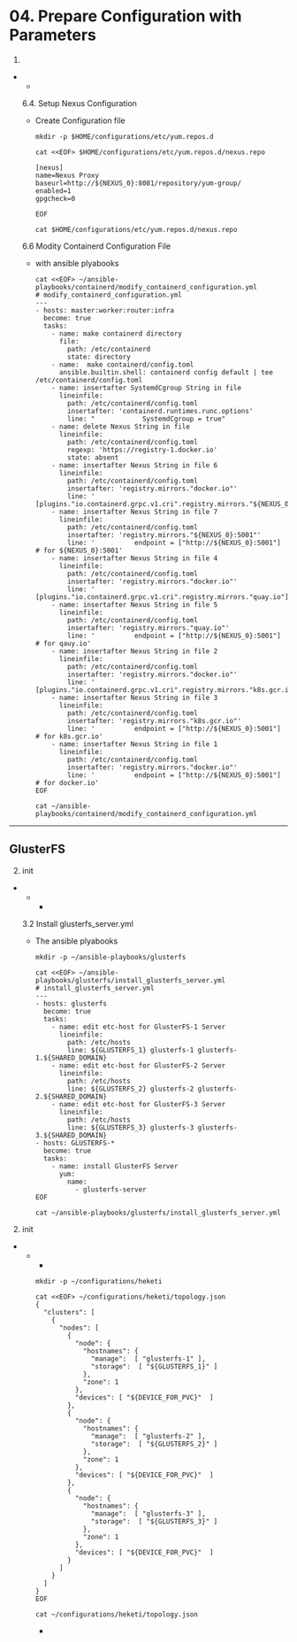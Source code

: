 # **04. Prepare Configuration with Parameters**
1. 
  - 
    - 

    6.4.  Setup Nexus Configuration

    - Create Configuration file

          mkdir -p $HOME/configurations/etc/yum.repos.d

          cat <<EOF> $HOME/configurations/etc/yum.repos.d/nexus.repo

          [nexus]
          name=Nexus Proxy
          baseurl=http://${NEXUS_0}:8081/repository/yum-group/
          enabled=1
          gpgcheck=0

          EOF

          cat $HOME/configurations/etc/yum.repos.d/nexus.repo


    6.6 Modity Containerd Configuration File
    - with ansible plyabooks

          cat <<EOF> ~/ansible-playbooks/containerd/modify_containerd_configuration.yml
          # modify_containerd_configuration.yml
          ---
          - hosts: master:worker:router:infra
            become: true
            tasks:
              - name: make containerd directory
                file:
                  path: /etc/containerd
                  state: directory
              - name:  make containerd/config.toml
                ansible.builtin.shell: containerd config default | tee /etc/containerd/config.toml
              - name: insertafter SystemdCgroup String in file
                lineinfile:
                  path: /etc/containerd/config.toml
                  insertafter: 'containerd.runtimes.runc.options'
                  line: "            SystemdCgroup = true"
              - name: delete Nexus String in file
                lineinfile:
                  path: /etc/containerd/config.toml
                  regexp: 'https://registry-1.docker.io'
                  state: absent
              - name: insertafter Nexus String in file 6
                lineinfile:
                  path: /etc/containerd/config.toml
                  insertafter: 'registry.mirrors."docker.io"'
                  line: '        [plugins."io.containerd.grpc.v1.cri".registry.mirrors."${NEXUS_0}:5001"]'
              - name: insertafter Nexus String in file 7                  
                lineinfile:
                  path: /etc/containerd/config.toml
                  insertafter: 'registry.mirrors."${NEXUS_0}:5001"'
                  line: '          endpoint = ["http://${NEXUS_0}:5001"]      # for ${NEXUS_0}:5001'                  
              - name: insertafter Nexus String in file 4                
                lineinfile:
                  path: /etc/containerd/config.toml
                  insertafter: 'registry.mirrors."docker.io"'
                  line: '        [plugins."io.containerd.grpc.v1.cri".registry.mirrors."quay.io"]'
              - name: insertafter Nexus String in file 5
                lineinfile:
                  path: /etc/containerd/config.toml
                  insertafter: 'registry.mirrors."quay.io"'
                  line: '          endpoint = ["http://${NEXUS_0}:5001"]      # for qauy.io'                  
              - name: insertafter Nexus String in file 2
                lineinfile:                  
                  path: /etc/containerd/config.toml
                  insertafter: 'registry.mirrors."docker.io"'
                  line: '        [plugins."io.containerd.grpc.v1.cri".registry.mirrors."k8s.gcr.io"]'
              - name: insertafter Nexus String in file 3
                lineinfile:
                  path: /etc/containerd/config.toml
                  insertafter: 'registry.mirrors."k8s.gcr.io"'
                  line: '          endpoint = ["http://${NEXUS_0}:5001"]      # for k8s.gcr.io'
              - name: insertafter Nexus String in file 1
                lineinfile:                  
                  path: /etc/containerd/config.toml
                  insertafter: 'registry.mirrors."docker.io"'
                  line: '          endpoint = ["http://${NEXUS_0}:5001"]      # for docker.io'         
          EOF

          cat ~/ansible-playbooks/containerd/modify_containerd_configuration.yml


---
## **GlusterFS**

2. init 
  -  
    - 
      -  

    3.2 Install glusterfs_server.yml
    - The ansible plyabooks    

          mkdir -p ~/ansible-playbooks/glusterfs

          cat <<EOF> ~/ansible-playbooks/glusterfs/install_glusterfs_server.yml
          # install_glusterfs_server.yml
          ---
          - hosts: glusterfs
            become: true
            tasks:
              - name: edit etc-host for GlusterFS-1 Server
                lineinfile: 
                  path: /etc/hosts
                  line: ${GLUSTERFS_1} glusterfs-1 glusterfs-1.${SHARED_DOMAIN}
              - name: edit etc-host for GlusterFS-2 Server
                lineinfile: 
                  path: /etc/hosts
                  line: ${GLUSTERFS_2} glusterfs-2 glusterfs-2.${SHARED_DOMAIN}
              - name: edit etc-host for GlusterFS-3 Server
                lineinfile: 
                  path: /etc/hosts
                  line: ${GLUSTERFS_3} glusterfs-3 glusterfs-3.${SHARED_DOMAIN}
          - hosts: GLUSTERFS-*
            become: true
            tasks:
              - name: install GlusterFS Server
                yum: 
                  name:
                    - glusterfs-server
          EOF

          cat ~/ansible-playbooks/glusterfs/install_glusterfs_server.yml

2. init 
  -  
    - 
      -  

          mkdir -p ~/configurations/heketi

          cat <<EOF> ~/configurations/heketi/topology.json
          {
            "clusters": [
              {
                "nodes": [
                  {
                    "node": {
                      "hostnames": {
                        "manage":  [ "glusterfs-1" ],
                        "storage":  [ "${GLUSTERFS_1}" ]
                      },
                      "zone": 1
                    },
                    "devices": [ "${DEVICE_FOR_PVC}"  ]
                  },
                  {
                    "node": {
                      "hostnames": {
                        "manage":  [ "glusterfs-2" ],
                        "storage":  [ "${GLUSTERFS_2}" ]
                      },
                      "zone": 1
                    },
                    "devices": [ "${DEVICE_FOR_PVC}"  ]
                  },
                  {
                    "node": {
                      "hostnames": {
                        "manage":  [ "glusterfs-3" ],
                        "storage":  [ "${GLUSTERFS_3}" ]
                      },
                      "zone": 1
                    },
                    "devices": [ "${DEVICE_FOR_PVC}"  ]
                  }
                ]
              }
            ]
          }
          EOF

          cat ~/configurations/heketi/topology.json
      -
